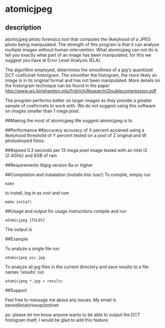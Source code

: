 # atomicjpeg
## description
atomicjpeg photo forensics tool that computes the likelyhood of a JPEG photo being manipulated. The strength of this program is that it can analyse multiple images without human intervention. What atomicjpeg can not do is tell you exactly what part of an image has been manipulated, for this we suggest you have at Error Level Analysis (ELA).

The algorithm employed, determines the smoothnes of a jpg's quantized DCT coeficinet historgram. The smoother the histogram, the more likely an image is in its original format and has not been manipulated. More details on the historgram technique can be found in the paper http://www.ws.binghamton.edu/fridrich/Research/Doublecompression.pdf

The program performs better on larger images as they provide a greater sample of coeficinets to work with. We do not suggest using this software on images smaller than 1 mega pixel.


##Making the most of atomicjpeg
We suggest atomicjpeg is to

##Performance
##accuracy
accuracy of X percent accieved using a likelyhood threshold of Y percent tested on a pool of Z original and W photoshoped fotos. 

###speed
0.3 seconds per 13 mega pixel image tested with an intel i3 (2.4GHz) and 6GB of ram


##Requirements
libjpg version 8a or higher

##Compilation and instalation (installs into /usr/)
To compile, simply run

`make`

to install, log in as root and rum

`make install`

##Usage and output
for usage instructions compile and run

`atomicjpeg [FILES]`

The output is 

##Example

To analyze a single file run

`atomicjpeg pic.jpg`

To analyze all jpg files in the current directory and save results to a file names 'results' run

`atomicjpeg *.jpg > results`



##Support

Feel free to message me about any issues. My email is benedikt(at)riseup(dot)net

ps: please let me know anyone wants to be able to output the DCT histogram itself, I would be glad to add this feature.